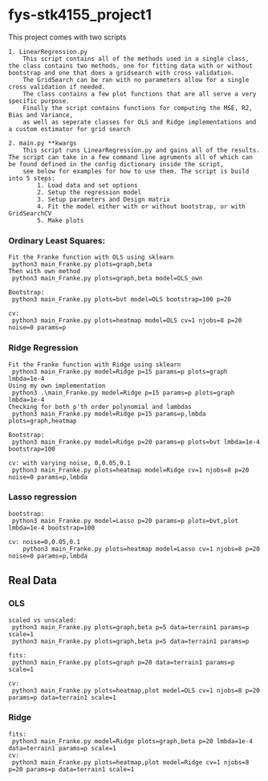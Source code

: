 # fys-stk4155_project1

This project comes with two scripts

    1. LinearRegression.py
        This script contains all of the methods used in a single class, the class contains two methods, one for fitting data with or without bootstrap and one that does a gridsearch with cross validation.
        The GridSearch can be ran with no parameters allow for a single cross validation if needed.
        The class contains a few plot functions that are all serve a very specific purpose.
        Finally the script contains functions for computing the MSE, R2, Bias and Variance,
        as well as seperate classes for OLS and Ridge implementations and a custom estimator for grid search

    2. main.py **kwargs
        This script runs LinearRegression.py and gains all of the results. The script can take in a few command line agruments all of which can be found defined in the config dictionary inside the script,
        see below for examples for how to use them. The script is build into 5 steps:
            1. Load data and set options
            2. Setup the regression model
            3. Setup parameters and Design matrix
            4. Fit the model either with or without bootstrap, or with GridSearchCV
            5. Make plots

### Ordinary Least Squares:
    Fit the Franke function with OLS using sklearn
     python3 main_Franke.py plots=graph,beta
    Then with own method
     python3 main_Franke.py plots=graph,beta model=OLS_own

    Bootstrap:
     python3 main_Franke.py plots=bvt model=OLS bootstrap=100 p=20

    cv:
     python3 main_Franke.py plots=heatmap model=OLS cv=1 njobs=8 p=20 noise=0 params=p


### Ridge Regression
    Fit the Franke function with Ridge using sklearn
     python3 main_Franke.py model=Ridge p=15 params=p plots=graph lmbda=1e-4
    Using my own implementation
     python3 .\main_Franke.py model=Ridge p=15 params=p plots=graph lmbda=1e-4
    Checking for both p'th order polynomial and lambdas 
     python3 main_Franke.py model=Ridge p=15 params=p,lmbda plots=graph,heatmap

    Bootstrap:
     python3 main_Franke.py model=Ridge p=20 params=p plots=bvt lmbda=1e-4 bootstrap=100

    cv: with varying noise, 0,0.05,0.1
     python3 main_Franke.py plots=heatmap model=Ridge cv=1 njobs=8 p=20 noise=0 params=p,lmbda


### Lasso regression

    bootstrap:
     python3 main_Franke.py model=Lasso p=20 params=p plots=bvt,plot lmbda=1e-4 bootstrap=100

    cv: noise=0,0.05,0.1
        python3 main_Franke.py plots=heatmap model=Lasso cv=1 njobs=8 p=20 noise=0 params=p,lmbda


## Real Data

### OLS
    scaled vs unscaled:
     python3 main_Franke.py plots=graph,beta p=5 data=terrain1 params=p scale=1
     python3 main_Franke.py plots=graph,beta p=5 data=terrain1 params=p

    fits:
     python3 main_Franke.py plots=graph p=20 data=terrain1 params=p scale=1

    cv:
     python3 main_Franke.py plots=heatmap,plot model=OLS cv=1 njobs=8 p=20 params=p data=terrain1 scale=1


### Ridge
    fits:
     python3 main_Franke.py model=Ridge plots=graph,beta p=20 lmbda=1e-4 data=terrain1 params=p scale=1
    cv:
     python3 main_Franke.py plots=heatmap,plot model=Ridge cv=1 njobs=8 p=20 params=p data=terrain1 scale=1
